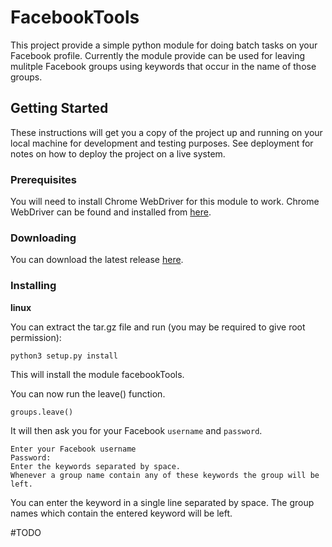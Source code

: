 # FacebookTools

This project provide a simple python module for doing batch tasks on your Facebook profile.
Currently the module provide can be used for leaving mulitple Facebook groups using keywords that occur in the name of those groups.

## Getting Started

These instructions will get you a copy of the project up and running on your local machine for development and testing purposes. See deployment for notes on how to deploy the project on a live system.

### Prerequisites

You will need to install Chrome WebDriver for this module to work.
Chrome WebDriver can be found and installed from [here](https://sites.google.com/a/chromium.org/chromedriver/downloads). 

### Downloading

You can download the latest release [here](https://github.com/justani98/FacebookTools/releases).

### Installing

**linux**

You can extract the tar.gz file and run (you may be required to give root permission):
```
python3 setup.py install
```
This will install the module facebookTools.

You can now run the leave() function.
```
groups.leave()
```
It will then ask you for your Facebook `username` and `password`.
```
Enter your Facebook username
Password:
Enter the keywords separated by space.
Whenever a group name contain any of these keywords the group will be left.
```

You can enter the keyword in a single line separated by space. The group names which contain the entered keyword will be left.

#TODO

